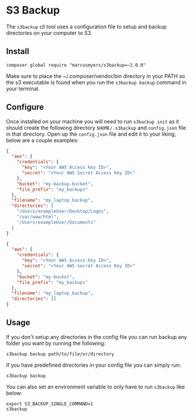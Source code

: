# S3 Backup

The `s3backup` cli tool uses a configuration file to setup and backup
directories on your computer to S3.

## Install
`composer global require "marcusmyers/s3backup=~2.0.0"`

Make sure to place the ~/.composer/vendor/bin directory in your PATH so
the s3 executable is found when you run the `s3backup backup` command in
your terminal.

## Configure

Once installed on your machine you will need to run `s3backup init` as
it should create the following directory `$HOME/.s3backup` and
`config.json` file in that directory. Open up the `config.json` file and
edit it to your liking, below are a couple examples:

```json
{
  "aws": {
    "credentials": {
      "key": "<Your AWS Access Key ID>",
      "secret": "<Your AWS Secret Access Key ID>"
    },
    "bucket": "my-backup-bucket",
    "file_prefix": "my_backups"
  },
  "filename": "my_laptop_backup",
  "directories": [
    "/Users/exampleUser/Desktop/Logos",
    "/var/www/html",
    "/Users/exampleUser/Documents"
  ]
}
```

```json
{
  "aws": {
    "credentials": {
      "key": "<Your AWS Access Key ID>",
      "secret": "<Your AWS Secret Access Key ID>"
    },
    "bucket": "my-bucket",
    "file_prefix": "my_backups"
  },
  "filename": "my_laptop_backup",
  "directories": []
}
```

## Usage

If you don't setup any directories in the config file you can run backup
any folder you want by running the following:

```
s3backup backup path/to/file/or/directory
```

If you have predefined directories in your config file you can simply
run:

```
s3backup backup
```

You can also set an environment variable to only have to run `s3backup`
like below:

```
export S3_BACKUP_SINGLE_COMMAND=1
s3backup
```
